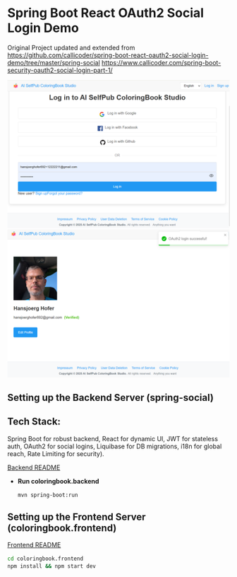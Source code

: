 # Spring Boot React OAuth2 Social Login Demo

Original Project updated and extended from
https://github.com/callicoder/spring-boot-react-oauth2-social-login-demo/tree/master/spring-social
https://www.callicoder.com/spring-boot-security-oauth2-social-login-part-1/

![App ScreenshotLogin](screenshot.png)
![App ScreenshotProfile](screenshot2.png)

## Setting up the Backend Server (spring-social)

## Tech Stack: 
Spring Boot for robust backend,
React for dynamic UI,
JWT for stateless auth,
OAuth2 for social logins,
Liquibase for DB migrations,
i18n for global reach,
Rate Limiting for security).


[Backend README](./coloringbook.backend/README.md)

+ **Run coloringbook.backend**

	```bash
	mvn spring-boot:run
	```

## Setting up the Frontend Server (coloringbook.frontend)

[Frontend README](./coloringbook.frontend/README.md)
```bash
cd coloringbook.frontend
npm install && npm start dev
```